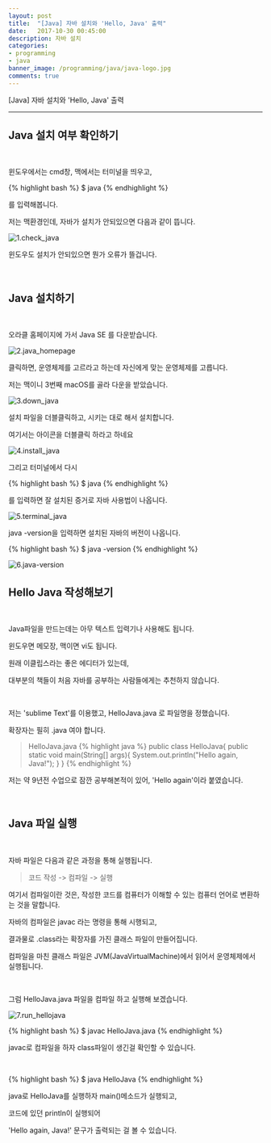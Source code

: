 ```yaml
---
layout: post
title:  "[Java] 자바 설치와 'Hello, Java' 출력"
date:   2017-10-30 00:45:00
description: 자바 설치
categories:
- programming
- java
banner_image: /programming/java/java-logo.jpg
comments: true
---
```


[Java] 자바 설치와 'Hello, Java' 출력

---

## Java 설치 여부 확인하기

<br>

윈도우에서는 cmd창, 맥에서는 터미널을 띄우고,

{% highlight bash %}
$ java
{% endhighlight %}

를 입력해봅니다.

저는 맥환경인데, 자바가 설치가 안되있으면 다음과 같이 뜹니다.

![1.check_java](https://lh3.googleusercontent.com/9GiyAuJ0_pLEV4XsXvi4FpENbUmc4Q8KVeI6FICXFZlslIloAkMTqKvSF1Iw8iXAmvM5ciysTUtlQZIwwJmFQtaffZJ3zYG-IKNAHuormhOJcUbbwe_otzfxL-JTNv9leYIyBAQRLTEoG1XTGMyU1NtGvGJsITWITiauokWNXICKtvylCqYua6Jy0ChIQRZ4qH2bvNI-ntIkvPx3DNrC1xHSu7VZb8aS4wlGKrvKHa2ZNrS2rO3vM9jch5oSMeFsTYKjcaUWvs3y9VhCVgewzKHe7XfE3Dwht0fu9dsuEPuIW43wXpwTXuwayubK2VLAKG5-drPC9rkbQqtc91F5Mxr1xJHB2RfGMi5q4L9I05m42H3vm4gy9enU_ZFdDe6jCD7SOQA1_tRbjpRQhEat1pG8UD6S0SWVdV0NRSZSO3VGmk8PeQQkXun0ONXA3FteOFPnZQmnNH2BxgTnR-TxTUWD1kg1pnINoIMeEm5DNGCBIzkf_N0mEMhE0TvPFGIE3oHwXdGN8kXpzGWrqVPzWUswX0KU42K-F72lM-kVnyqSWJFhRmaVO47EC6TofsUuhqmAH4pD9SvtxlDr7G0X0dEs7JZ-LVmrc7i63QSKMA=w1138-h724-no)

윈도우도 설치가 안되있으면 뭔가 오류가 뜰겁니다.

<br>

## Java 설치하기

<br>

오라클 홈페이지에 가서 Java SE 를 다운받습니다.

![2.java_homepage](https://lh3.googleusercontent.com/3Qh1n_kRmVcDteu1uR31MRLKRF-cR8Mft8PciwNm-vB6RcyIZ1H8hPF5t61PSeL8yTVn3s-Azj3E2fOOXzGprADLNFqZ25kVsXRrxkGma7h_L8Y9G91lHmHnGSwBRzn8sx67o_O7UiAnQAzBhppyyNpFYtoD5DBePpqNXxuLiIqoGOHZy-IC10f8dI2MqiBB4y2Ki_cRSEeNKKMh8XoLsVZjYxq1VN8AMO2M6eo1H8gqFUtG6XIW0ytDsCL5U1z0peioQ-2YSPCrx2neYo6c7pcDsbV8dwjHyUH0Sh2mW4-uEhfVDFNfXnDG4fwaLDDknbP_2IBZqrCD13Mr05K4oplnL6A5o9gO7vr6p_2JsE7nvXRUFuVpCq7rnUlmdZKkDhMhn0u_44ojC_5FRqFL-tT8_fry1MBhDhX5AhxJIl0o1mldFxaogLBonwlR54ML6bE1sMj_06Dnl--_Relvvxtlkg3PoIXzcYf92LqqqTGNbtstO8NgVwDohqfvyMBCrKLdDOaJtoYrISmHp755NTmCFMGBzKaa5_rjlpdfDZU94AtphrfYur7FcBueos9MhGMF1aq5Dg0e_s9TOnPcgtK5ydsYdYVQegOjjVgjjQ=w634-h405-no)

클릭하면, 운영체제를 고르라고 하는데 자신에게 맞는 운영체제를 고릅니다.

저는 맥이니 3번째 macOS를 골라 다운을 받았습니다.

![3.down_java](https://lh3.googleusercontent.com/6DbH5DSpnK1j9nC41lKCET_0NIQDgahLq7ldJyXO3U_ipfqEOwBU8DWorrafOGetWij4i8wpccksfsapNJp2OZkNGITKB7eGaWzyXYcgU0PJbvlUL1DJLlvUifYwQMKKpbiviT7YZEakbjFtHHmBo6n00z4jmkF-fwR0kKczNl2svx42G0FrtyTw1d9bD4_9V_QBjWtnlHDcRzTGHgLSKG66EHcCA7XDQpVnZ3SvObKh52S_O55DstZ7IUaAjiH4IA4Je274pcnftVdk-vRY2x4U42Qd0r6LAcffcTW5AkVjZTTbTk1xd_qmt4H7dITuF5625OOsJTAJvMsmrXH14crsQukmRaEMvsV9ldu6tskeYC5oCzXnJUG54Hz3st4h4hW6sd06IUlr_Z9ngs7VBaCRujy2Dxqga3RODm7mxUJvlZbtvLIfsOx9GWQpuodu_aCsIbXB6Mf76h8utohaMPUMwQfI8-Vx0Y_TgDOJfxTZs7oB2r8GijCiU_n-VK6j2MgoT0Bx8CaI445_g-WSB2_hA5yk0FNNQbEazGMXvSw6rmzsyCxqkIdfPiGImSovirNOt298W3HHfstDW4RV0al9a2iEs9XD-5Ns7qwcMQ=w2282-h1458-no)

설치 파일을 더블클릭하고, 시키는 대로 해서 설치합니다.

여기서는 아이콘을 더블클릭 하라고 하네요

![4.install_java](https://lh3.googleusercontent.com/qKSxHMgy7NXiohfsxL1JMfKQpKb1_KDx-vq8nMPacYeGwt6pod2EwOtjprilNQO620_qLX71nbPEU3WncJoLWsMj1DVwIgnDe9KbNEV4wck1Sbpw6YRLxNFKWrDMvhsN7qCPpktwt5YWi4rem_VnicEw7erpao_vcBhfRL2FoJtW0gvxhpGfVsNLOtWjf2sJQr4muC3RCiBEI_csjw6ncMXogS0EbWzho8kMTA-SA-G4aQQUepZ97pifwtkDvgVAxWr-Mnfg-z5SVPJ9zgPraIG5fDpwTMvhFMQAIDRYoLgJwr7FoxVHTHRJVDmjrkvqNwVNedC_EnZdvkuXLLtMj9b7x5WeJTleH6ucSEsahJsA8uTFEq4rcfXH4s9rY3tvvMAPPtCgxigCHYSJkqZRoNkEzDN7W7l3Bdj_4c11h_PkTSw7go63YbHuTJ3JUnC8iA9fCbg2M-hyys5Y3_HY-csxmBv-IBvMIn4EorMU_uDvWpyjcHhgYbS5DpMPZBKkqbmZ6RPFh7IsrKuclp_9eFeK1prlRiDuaaUgp-mKfN0y1M2Pcc8fuwRm-pudGCCykqLt4Sxr4MVal7bDHzaj7lIoeEs47A9xx4tePGkl5g=w1128-h910-no)

그리고 터미널에서 다시

{% highlight bash %}
$ java
{% endhighlight %}

를 입력하면 잘 설치된 증거로 자바 사용법이 나옵니다.

![5.terminal_java](https://lh3.googleusercontent.com/bNLMH-NqRxRmV39kQ0OmvSEWbIeEKtZggaqgDz442j0YXMRvqj6NpZjIGLFESuMN4NUGB1dEBSkxKZajtTu9gCL8k2sMRTO9s4w92OlAK7d_dj35XlxYky1XRTnFgRAKokz5vyybhh-9V-ivD3n0XCYsEKd5pgcKkpMgTZQfYthZoUiCbkUWBe1YJccbxdqcUkbgdTJa7kQRmm2Tjnch723X2gnMnGb2GV4Y3YsKHG9sTVcz4zqb4DMWC_FAYqYi6NqWnh53sHnOjc17Um0yv1KaAbWvuHQvRd4wCNsCrtwJLVnD8CikZKGQHcR9DwjMQsItMAI_hX6i8f3c8ZOwjipw4hic_x75Cl8CBomgognnxf4kWopy1v3Q-8vVIYo6CCSOELeQnzvk5E5T1uiB299HxFQZ1nWnMgyhVRYUtLNFKeVyv1oK2Pa0NZN93A52KdUP3csVyX2hyXYW09BakufEpza9IPcHWIqNoDUSFb30fg861QJr4Kk7Y_7l7wBBCw9HxQncDPof9dZ-gXGCei2e2oex8ddgJWeKoBhfDjUOZTsOmwEeUqcY3pp-GmeFV_C9RtR13Yecz6FrCVyEaMZvw2_4LUB91MUhPa3lCA=w1686-h1292-no)

java -version을 입력하면 설치된 자바의 버전이 나옵니다.

{% highlight bash %}
$ java -version
{% endhighlight %}

![6.java-version](https://lh3.googleusercontent.com/YcGfD66TN_Ca_2XK2FpZm9Ny-R9P7LEeY6h4dew7rv_RsuRouE7--e9r39w-QLRnCaVgWbg8RxGxSCv78GmOWOzpBXbJY5kofYshg2fitHms2MqYys5wZvxQeNmIuSS0uLq6SRrI_ENsS2eFBGA0s0OAkFuLhIglbEXA9XaxpfdDHmC40aeG1gdWbQJNx6qvf0SBkU85ozmi9X76YEqH6ChvrAOSX7fdsQuyja6LzVakHXZCDXDLE_PJtbCzcGpQgTIhp5yV-qTC8Z8aC8neufMu8xoGd5JhuMS1YueXi_cM4_aqf9MifkbJQa9y23GSKUA1TwL8orxkgR01j_NGh6b7-dDvd3UnrsBl3MywiRiaangtm_t46U3i8pcqhIf6QIhfA1eHcGyW70HLK_pd3yMiXklVr6xriCwGk54SVlUfA5SaO1rk5DhuVQpwg_iPnZLD0hx5V1d8I97Vjju4WpT9FjRZXvB81WlZu9bNiYin33JG8NSgv_t60fmcCz16RmYSrauN4YgUB0xTbye34uO7n6hFy-YwA_zUIPnrx536bMbOzkSJZYdw6xBjF5WbtrKbMoDGSSFX4ahm76bQhDkYDcZ51pg9Rifo7B8ZvA=w1294-h564-no)

## Hello Java 작성해보기

<br>

Java파일을 만드는데는 아무 텍스트 입력기나 사용해도 됩니다.

윈도우면 메모장, 맥이면 vi도 됩니다.

원래 이클립스라는 좋은 에디터가 있는데,

대부분의 책들이 처음 자바를 공부하는 사람들에게는 추천하지 않습니다.

<br>

저는 'sublime Text'를 이용했고, HelloJava.java 로 파일명을 정했습니다.

확장자는 필히 .java 여야 합니다.

>HelloJava.java
{% highlight java %}
public class HelloJava{
	public static void main(String[] args){
		System.out.println("Hello again, Java!");
	}
}
{% endhighlight %}

저는 약 9년전 수업으로 잠깐 공부해본적이 있어, 'Hello again'이라 붙였습니다.

<br>

## Java 파일 실행

<br>

자바 파일은 다음과 같은 과정을 통해 실행됩니다.

> 코드 작성 -> 컴파일 -> 실행

여기서 컴파일이란 것은, 작성한 코드를 컴퓨터가 이해할 수 있는 컴퓨터 언어로 변환하는 것을 말합니다.

자바의 컴파일은 javac 라는 명령을 통해 시행되고,

결과물로 .class라는 확장자를 가진 클래스 파일이 만들어집니다.

컴파일을 마친 클래스 파일은 JVM(JavaVirtualMachine)에서 읽어서 운영체제에서 실행됩니다.

<br>

그럼 HelloJava.java 파일을 컴파일 하고 실행해 보겠습니다.

![7.run_hellojava](https://lh3.googleusercontent.com/xweaVfnJG6x5iS_oPzpjjjfHjlaqeR2WapZZ6CGRcT_557uduXJMZR_cjT-wtU5lr-_kVNA8PzwyEUMtRlEHdBABAgXcfjAViRtukW3fE3BFo_ozTd6BYLQULhpsrBM1XelEWxOA8QTehPsHns-i_QZpztRvyJPr_p5GEMc5wM_1RaCCifL4PTxXOqDWqjvCjdXRCCmYJwRNXmoe3vMBMKiJEyUzIHk9s5eDIL2bcVyLHWgW9A0sQ_1h8QN4JJMxZcDNBGeF549k2q_zFoNe3GFC9CmV0d9CKi1r26DW-S38IvITzXcly26hvbqeip71WPT5CtnwrvZSUpUjDY21vvC3em74BJnhthOQtRjwp1nhwZJhATT5B6mLD5zVZJ53-6SJBto0dbN1wUx0WsWptki5ZUW20BXSXNcgHHEUC2CipXPPlVi2CkyyWgZ_NaIEZPCZwUP4HwNa-V0l5DHECHH-Y3dzUBcFHTR_fP3FKbHlZ_oU80-CirD7UQ-nWXEnmt3u26b2jSvTTI9Hh3sO-dxXW8LBOwQ9u0Ajm7sTtlzCJqQ5uTbSMeUmfLu40uolxRD3Oj-lxLMHlniTCKnuMW4Qa-YfbbVdIATQ3pJFtQ=w1364-h816-no)

{% highlight bash %}
$ javac HelloJava.java
{% endhighlight %}

javac로 컴파일을 하자 class파일이 생긴걸 확인할 수 있습니다.

<br>

{% highlight bash %}
$ java HelloJava
{% endhighlight %}

java로 HelloJava를 실행하자 main()메소드가 실행되고,

코드에 있던 println이 실행되어

'Hello again, Java!' 문구가 출력되는 걸 볼 수 있습니다.

